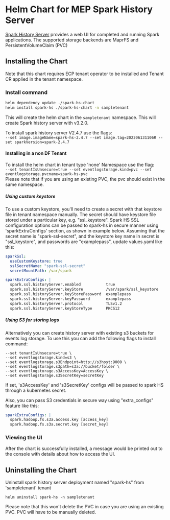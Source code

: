 # Helm Chart for MEP Spark History Server

[Spark History Server](https://spark.apache.org/docs/latest/monitoring.html#viewing-after-the-fact) provides a web UI for completed and running Spark applications. The supported storage backends are MaprFS and PersistentVolumeClaim (PVC)

## Installing the Chart

Note that this chart requires ECP tenant operator to be installed and Tenant CR applied in the tenant namespace.

### Install command
```sh
helm dependency update ./spark-hs-chart
helm install spark-hs ./spark-hs-chart -n sampletenant
```

This will create the helm chart in the `sampletenant` namespace.  This will create Spark history server with v3.2.0.

To install spark history server V2.4.7 use the flags:  
`--set image.imageName=spark-hs-2.4.7 --set image.tag=202206131106R --set sparkVersion=spark-2.4.7`

#### Installing in a non DF Tenant
To install the helm chart in tenant type 'none' Namespace use the flag:  
`--set tenantIsUnsecure=true --set eventlogstorage.kind=pvc --set eventlogstorage.pvcname=spark-hs-pvc`  
Please note that if you are using an existing PVC, the pvc should exist in the same namespace.

##### Using custom keystore
To use a custom keystore, you'll need to create a secret with that keystore file in tenant namespace manually.
The secret should have keystore file stored under a particular key, e.g. "ssl_keystore".
Spark HS SSL configuration options can be passed to spark-hs in secure manner using 'sparkExtraConfigs' section, 
as shown in example below. Assuming that the secret name is "spark-ssl-secret", and the keystore key name in secret is 
"ssl_keystore", and passwords are "examplepass", update values.yaml like this:
```yaml
sparkSsl:
  useCustomKeystore: true
  sslSecretName: "spark-ssl-secret"
  secretMountPath: /var/spark

sparkExtraConfigs: |
  spark.ssl.historyServer.enabled           true
  spark.ssl.historyServer.keyStore          /var/spark/ssl_keystore
  spark.ssl.historyServer.keyStorePassword  examplepass
  spark.ssl.historyServer.keyPassword       examplepass
  spark.ssl.historyServer.protocol          TLSv1.2
  spark.ssl.historyServer.keyStoreType      PKCS12
```

##### Using S3 for storing logs
Alternatively you can create history server with existing s3 buckets for events log storage. To use this you can add the following flags to install command:
```
--set tenantIsUnsecure=true \
--set eventlogstorage.kind=s3 \
--set eventlogstorage.s3Endpoint=http://s3host:9000 \
--set eventlogstorage.s3path=s3a://bucket/folder \
--set eventlogstorage.s3AccessKey=AccessKey \
--set eventlogstorage.s3SecretKey=secretKey
```
If set, 's3AccessKey' and 's3SecretKey' configs will be passed to spark HS through a kubernetes secret.

Also, you can pass S3 credentials in secure way using "extra_configs" feature like this:
```yaml
sparkExtraConfigs: |
  spark.hadoop.fs.s3a.access.key [access_key]
  spark.hadoop.fs.s3a.secret.key [secret_key]
```

### Viewing the UI
After the chart is successfully installed, a message would be printed out to the console with details about how to access the UI.

## Uninstalling the Chart
Uninstall spark history server deployment named "spark-hs" from 'sampletenant' tenant
```
helm uninstall spark-hs -n sampletenant
```
Please note that this won't delete the PVC in case you are using an existing PVC. PVC will have to be manually deleted.
